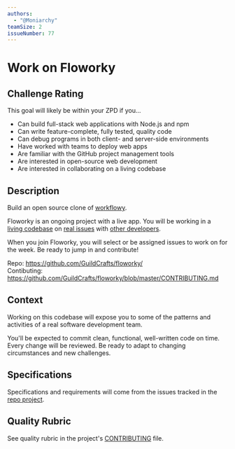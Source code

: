 ```yaml
---
authors:
  - "@Moniarchy"
teamSize: 2
issueNumber: 77
---
```


# Work on Floworky

## Challenge Rating

This goal will likely be within your ZPD if you...

- Can build full-stack web applications with Node.js and npm
- Can write feature-complete, fully tested, quality code
- Can debug programs in both client- and server-side environments
- Have worked with teams to deploy web apps
- Are familiar with the GitHub project management tools
- Are interested in open-source web development
- Are interested in collaborating on a living codebase

## Description

Build an open source clone of [workflowy](https://workflowy.com/).

Floworky is an ongoing project with a live app. You will be working in a [living codebase](https://github.com/GuildCrafts/floworky/commits/master) on [real issues](https://github.com/GuildCrafts/floworky/issues) with [other developers](https://github.com/GuildCrafts/floworky/graphs/contributors).

When you join Floworky, you will select or be assigned issues to work on for the week. Be ready to jump in and contribute!

Repo: https://github.com/GuildCrafts/floworky/
<br>Contibuting: https://github.com/GuildCrafts/floworky/blob/master/CONTRIBUTING.md

## Context

Working on this codebase will expose you to some of the patterns and activities of a real software development team.

You'll be expected to commit clean, functional, well-written code on time. Every change will be reviewed. Be ready to adapt to changing circumstances and new challenges.

## Specifications

Specifications and requirements will come from the issues tracked in the [repo project](https://github.com/GuildCrafts/floworky/projects/2).

## Quality Rubric

See quality rubric in the project's [CONTRIBUTING](https://github.com/GuildCrafts/floworky/blob/master/CONTRIBUTING.md) file.

